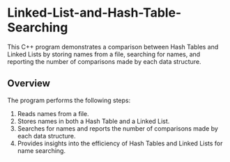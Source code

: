# Linked-List-and-Hash-Table-Searching
This C++ program demonstrates a comparison between Hash Tables and Linked Lists by storing names from a file, searching for names, and reporting the number of comparisons made by each data structure.

## Overview

The program performs the following steps:

1. Reads names from a file.
2. Stores names in both a Hash Table and a Linked List.
3. Searches for names and reports the number of comparisons made by each data structure.
4. Provides insights into the efficiency of Hash Tables and Linked Lists for name searching.
